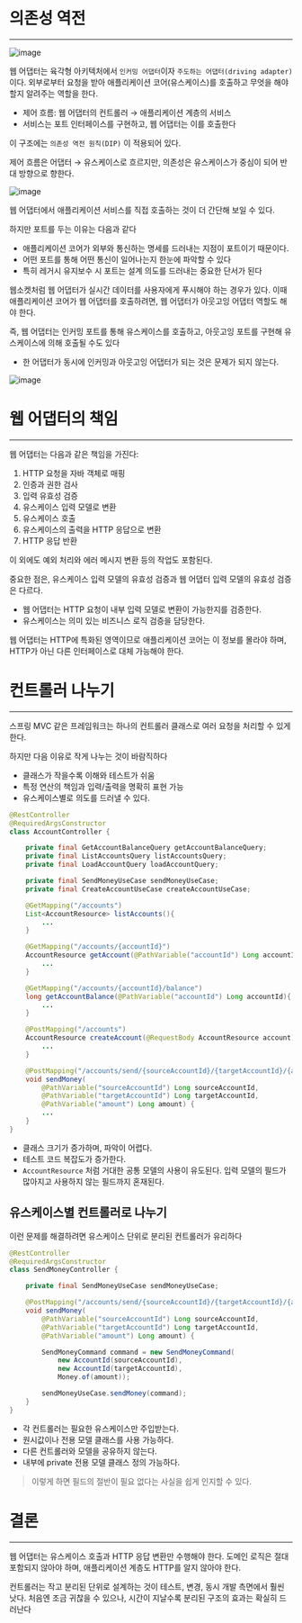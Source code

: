 # 의존성 역전

---

![image](https://github.com/user-attachments/assets/3f4cb53d-6888-4267-bf80-8fbe11432e35)


웹 어댑터는 육각형 아키텍처에서 `인커밍 어댑터`이자 `주도하는 어댑터(driving adapter)`이다. 외부로부터 요청을 받아 애플리케이션 코어(유스케이스)를 호출하고 무엇을 해야 할지 알려주는 역할을 한다.

- 제어 흐름: 웹 어댑터의 컨트롤러 → 애플리케이션 계층의 서비스
- 서비스는 포트 인터페이스를 구현하고, 웹 어댑터는 이를 호출한다

이 구조에는 `의존성 역전 원칙(DIP)` 이 적용되어 있다.

제어 흐름은 어댑터 → 유스케이스로 흐르지만, 의존성은 유스케이스가 중심이 되어 반대 방향으로 향한다.

![image](https://github.com/user-attachments/assets/6dd44c10-a843-4da3-88c3-1a86da126365)


웹 어댑터에서 애플리케이션 서비스를 직접 호출하는 것이 더 간단해 보일 수 있다.

하지만 포트를 두는 이유는 다음과 같다

- 애플리케이션 코어가 외부와 통신하는 명세를 드러내는 지점이 포트이기 때문이다.
- 어떤 포트를 통해 어떤 통신이 일어나는지 한눈에 파악할 수 있다
- 특히 레거시 유지보수 시 포트는 설계 의도를 드러내는 중요한 단서가 된다

웹소켓처럼 웹 어댑터가 실시간 데이터를 사용자에게 푸시해야 하는 경우가 있다. 이때 애플리케이션 코어가 웹 어댑터를 호출하려면, 웹 어댑터가 아웃고잉 어댑터 역할도 해야 한다.

즉, 웹 어댑터는 인커밍 포트를 통해 유스케이스를 호출하고, 아웃고잉 포트를 구현해 유스케이스에 의해 호출될 수도 있다

- 한 어댑터가 동시에 인커밍과 아웃고잉 어댑터가 되는 것은 문제가 되지 않는다.

![image](https://github.com/user-attachments/assets/bbd109b4-9eea-4d11-97a7-188aaba929f2)


# 웹 어댑터의 책임

---

웹 어댑터는 다음과 같은 책임을 가진다:

1. HTTP 요청을 자바 객체로 매핑
2. 인증과 권한 검사
3. 입력 유효성 검증
4. 유스케이스 입력 모델로 변환
5. 유스케이스 호출
6. 유스케이스의 출력을 HTTP 응답으로 변환
7. HTTP 응답 반환

이 외에도 예외 처리와 에러 메시지 변환 등의 작업도 포함된다.

중요한 점은, 유스케이스 입력 모델의 유효성 검증과 웹 어댑터 입력 모델의 유효성 검증은 다르다.

- 웹 어댑터는 HTTP 요청이 내부 입력 모델로 변환이 가능한지를 검증한다.
- 유스케이스는 의미 있는 비즈니스 로직 검증을 담당한다.

웹 어댑터는 HTTP에 특화된 영역이므로 애플리케이션 코어는 이 정보를 몰라야 하며, HTTP가 아닌 다른 인터페이스로 대체 가능해야 한다.

# **컨트롤러 나누기**

---

스프링 MVC 같은 프레임워크는 하나의 컨트롤러 클래스로 여러 요청을 처리할 수 있게 한다.

하지만 다음 이유로 작게 나누는 것이 바람직하다

- 클래스가 작을수록 이해와 테스트가 쉬움
- 특정 연산의 책임과 입력/출력을 명확히 표현 가능
- 유스케이스별로 의도를 드러낼 수 있다.

```java
@RestController
@RequiredArgsConstructor
class AccountController {

    private final GetAccountBalanceQuery getAccountBalanceQuery;
    private final ListAccountsQuery listAccountsQuery;
    private final LoadAccountQuery loadAccountQuery;

    private final SendMoneyUseCase sendMoneyUseCase;
    private final CreateAccountUseCase createAccountUseCase;

    @GetMapping("/accounts")
    List<AccountResource> listAccounts(){
        ...
    }

    @GetMapping("/accounts/{accountId}")
    AccountResource getAccount(@PathVariable("accountId") Long accountId){
        ...
    }

    @GetMapping("/accounts/{accountId}/balance")
    long getAccountBalance(@PathVariable("accountId") Long accountId){
        ...
    }

    @PostMapping("/accounts")
    AccountResource createAccount(@RequestBody AccountResource account){
        ...
    }

    @PostMapping("/accounts/send/{sourceAccountId}/{targetAccountId}/{amount}")
    void sendMoney(
        @PathVariable("sourceAccountId") Long sourceAccountId,
        @PathVariable("targetAccountId") Long targetAccountId,
        @PathVariable("amount") Long amount) {
        ...
    }
}
```

- 클래스 크기가 증가하며, 파악이 어렵다.
- 테스트 코드 복잡도가 증가한다.
- `AccountResource` 처럼 거대한 공통 모델의 사용이 유도된다. 입력 모델의 필드가 많아지고 사용하지 않는 필드까지 혼재된다.

## 유스케이스별 컨트롤러로 나누기

이런 문제를 해결하려면 유스케이스 단위로 분리된 컨트롤러가 유리하다

```java
@RestController
@RequiredArgsConstructor
class SendMoneyController {

    private final SendMoneyUseCase sendMoneyUseCase;

    @PostMapping("/accounts/send/{sourceAccountId}/{targetAccountId}/{amount}")
    void sendMoney(
        @PathVariable("sourceAccountId") Long sourceAccountId,
        @PathVariable("targetAccountId") Long targetAccountId,
        @PathVariable("amount") Long amount) {

        SendMoneyCommand command = new SendMoneyCommand(
            new AccountId(sourceAccountId),
            new AccountId(targetAccountId),
            Money.of(amount));

        sendMoneyUseCase.sendMoney(command);
    }
}

```

- 각 컨트롤러는 필요한 유스케이스만 주입받는다.
- 원시값이나 전용 모델 클래스를 사용 가능하다.
- 다른 컨트롤러와 모델을 공유하지 않는다.
- 내부에 private 전용 모델 클래스 정의 가능하다.

> 이렇게 하면 필드의 절반이 필요 없다는 사실을 쉽게 인지할 수 있다.
> 

# 결론

---

웹 어댑터는 유스케이스 호출과 HTTP 응답 변환만 수행해야 한다.  도메인 로직은 절대 포함되지 않아야 하며, 애플리케이션 계층도 HTTP를 알지 않아야 한다.

컨트롤러는 작고 분리된 단위로 설계하는 것이 테스트, 변경, 동시 개발 측면에서 훨씬 낫다. 처음엔 조금 귀찮을 수 있으나, 시간이 지날수록 분리된 구조의 효과는 확실히 드러난다
